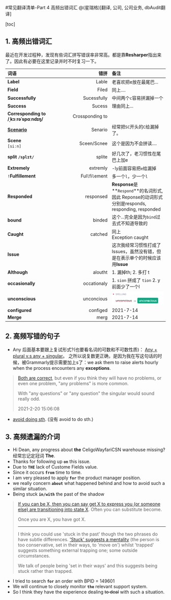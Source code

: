   
#常见翻译清单-Part 4 高频出错词汇
@(星瑞格)[翻译, 公司, 公司业务, dbAudit翻译]

[toc]


## 1. 高频出错词汇

最近在开发过程种，发现有些词汇拼写错误率非常高。都是靠**Resharper**指出来了。因此有必要在这里记录并时不时复习一下。

| <span style="display:block; width:160px; ">词语 <span> |    <span style="display:block; width:140px;"> 错拼</span>|   备注|
| :-------- | --------:| :------ |
|**Label**|Lable|老喜欢把e放在最尾巴...|
|**Field**|Filed|同上....|
| **Successfully** |   Sucessfully |  中间两个`c`容易拼漏掉一个|
|**Success**|Sucess| 理由同上...|
|**Corresponding to**<br> **/ˌkɔːrəˈspɑːndɪŋ/**|Crossponding to| |
|**[Scenario](https://www.evernote.com/l/ALo7Jbuxf8BEKYE8DIJr6C3RW5G60OHUBH0/)**|Senario| 经常把`SC`开头的`C`给漏掉了。|
|**Scene**<br> `[siːn]`|Sceen/Scnee| 这个是因为不会拼读....|
|**split `/splɪt/`**|splite|好几次了，老习惯性在尾巴上加e|
|**Extremely**|extremly |-ly前面容易把`e`给漏掉|
|`!`**Fulfillement**| Ful`l`fi`l`ement|多一个`l`，少一个`l`|
|**Responded**|responsed | **Response**是**`Respond`**的名词形式,因此 Reponse的动词形式分别是responds, responding, responded|
|**bound**| binded| 这个...完全是因为`bind`过去式不知道导致的|
|**Caught**|catched|同上<br>Exception caught|
|**Issue**||这次我经常习惯性打成了Issues，虽然没有错，但是在表示单个的时候应该用**Issue**|
|**Although**|aloutht|1\. 漏掉th; 2. 多打 t|
|**occasionally**|occationaly|1\. `sion` 拼成了 `tion` 2. y前面少了一个l|
|**unconscious** | unconcious|![Alt text](./1614735332542.png)|
|**configured** |configed | 2021-7-14 |
|**Merge**| merg| 2021-7-14|

## 2. 高频写错的句子

- Any 后面基本要跟上复试形式?(也要看名词的可数和不可数性质)： [Any + plural v.s any + singular](https://forum.wordreference.com/threads/any-singular-plural-if-you-have-any-problem-problems.1853363/)。 之所以说复数更正确，是因为我在写这句话的时候，被Grammarly提示需要加上s了：we ask them to raise alerts hourly when the process encounters any **exceptions**.
> [Both are correct](https://www.englishforums.com/English/AnyProblemsVsAnyProblem/wcmvq/post.htm#:~:text=Both%20are%20correct,%20but%20even,singular%20would%20sound%20really%20odd.), but even if you think they will have no problems, or even one problem, "any problems" is more common.
> 
> With "any questions" or "any question" the singular would sound really odd.
>  
> 2021-2-20 15:06:08

- [avoid doing sth](https://www.hjenglish.com/new/p963865/). (没有 avoid to do sth.)

## 3. 高频遗漏的介词

- Hi Dean, any progress about **the** CeligoWayfariCSN warehouse missing? 经常忘记定冠词 **The**.
- Thanks for following up **`on`** this issue.
- Due to **`THE`** lack of Custome Fields value.
- Since it occurs **`from`** time to time.
- I am very pleased to apply **`for`** the product manager position. 
- we really concern **`about`** what happened behind and how to avoid such a similar situation. 
- Being stuck **`in/with`** the past of the shadow
> [If you can be X, then you can say get X to express you (or someone else) are transitioning into state X](https://ell.stackexchange.com/questions/152966/be-stuck-vs-get-stuck). Often you can substitute become.
> 
> Once you are X, you have got X.
> 
> --------------
> I think you could use 'stuck in the past' though the two phrases do have subtle differences. ['Stuck' suggests a mentality](https://forum.wordreference.com/threads/trapped-in-the-past-vs-stuck-in-the-past.2936869/) (the person is too conservative, set in their ways, to 'move on') whilst 'trapped' suggests something external trapping one; some outside circumstances.
> 
> We talk of people being 'set in their ways' and this suggests being stuck rather than trapped.

- I tried to search **`for`** an order with BPID = 149601
- We will continue to closely monitor **`the`** relevant support system.
- So I think they have the experience dealing ~~to deal~~ with such a situation.

